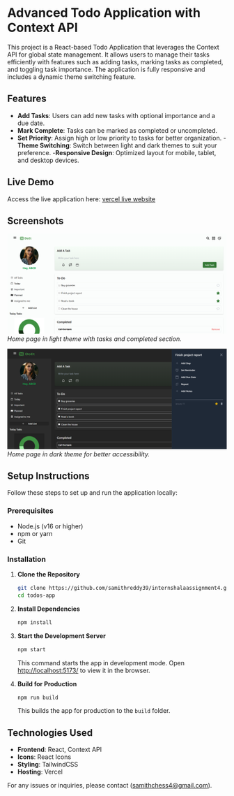 # Advanced Todo Application with Context API

This project is a React-based Todo Application that leverages the Context API for global state management. It allows users to manage their tasks efficiently with features such as adding tasks, marking tasks as completed, and toggling task importance. The application is fully responsive and includes a dynamic theme switching feature.

## Features

- **Add Tasks**: Users can add new tasks with optional importance and a due date.
- **Mark Complete**: Tasks can be marked as completed or uncompleted.
- **Set Priority**: Assign high or low priority to tasks for better organization.
-**Theme Switching**: Switch between light and dark themes to suit your preference.
-**Responsive Design**: Optimized layout for mobile, tablet, and desktop devices.

## Live Demo

Access the live application here: [vercel live website](https://internshalaassignment4-4e7f0qlsy-samiths-projects-7af474ec.vercel.app)

## Screenshots

![lightpagewithsidebar.png](public/lightpagewithsidebar.png)
*Home page in light theme with tasks and completed section.*

![darkmodewithtaskbarandsidepanel](public/darkmodewithtaskbarandsidepanel.png)
*Home page in dark theme for better accessibility.*

## Setup Instructions

Follow these steps to set up and run the application locally:

### Prerequisites

- Node.js (v16 or higher)
- npm or yarn
- Git

### Installation

1. **Clone the Repository**
   ```bash
   git clone https://github.com/samithreddy39/internshalaassignment4.git
   cd todos-app
   ```

2. **Install Dependencies**
   ```bash
   npm install
   ```

3. **Start the Development Server**
   ```bash
   npm start
   ```
   This command starts the app in development mode. Open [http://localhost:5173/](http://localhost:5173/) to view it in the browser.

4. **Build for Production**
   ```bash
   npm run build
   ```
   This builds the app for production to the `build` folder.




## Technologies Used

- **Frontend**: React, Context API
- **Icons**: React Icons
- **Styling**: TailwindCSS
- **Hosting**: Vercel




For any issues or inquiries, please contact (samithchess4@gmail.com).

